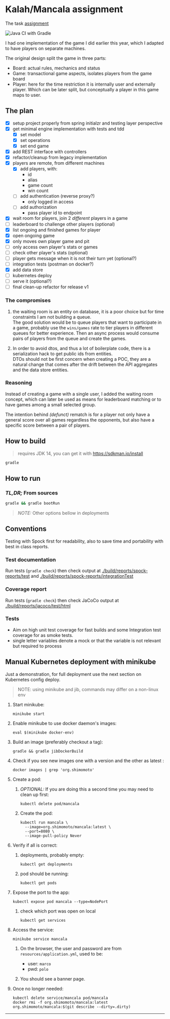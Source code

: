 # Kalah/Mancala assignment 

The task [assignment](./Coding_Challenge.pdf)

![Java CI with Gradle](https://github.com/mashimom/mancala/workflows/Java%20CI%20with%20Gradle/badge.svg?branch=master)

I had one implementation of the game I did earlier this year, which I adapted to have players on separate machines.

The original design split the game in three parts:
- Board: actual rules, mechanics and status
- Game: transactional game aspects, isolates players from the game board
- Player: here for the time restriction it is internally user and externally player. Which can be later split, but conceptually a player in this game maps to user.


## The plan

* [x] setup project properly from spring initialzr and testing layer perspective
* [x] get minimal engine implementation with tests and tdd
    * [x] set model
    * [x] set operations
    * [x] set end game
* [x] add REST interface with controllers
* [x] refactor/cleanup from legacy implementation
* [x] players are remote, from different machines
    + [x] add players, with:
        - id
        - alias
        - game count
        - win count
    + [ ] add authentication (reverse proxy?)
        - only logged in access
    + [ ] add authorization
        - pass player id to endpoint
* [x] wait room for players, join 2 *different* players in a game
* [ ] leaderboard to challenge other players (optional)
* [x] list ongoing and finished games for player
* [x] open ongoing game
* [x] only moves own player game and pit
* [ ] only access own player's stats or games
* [ ] check other player's stats (optional)
* [ ] player gets message when it is not their turn yet (optional?)
* [ ] integration tests (postman on docker?)
* [x] add data store
* [ ] kubernetes deploy
* [ ] serve it (optional?)
* [ ] final clean-up refactor for release v1

### The compromises

1. the waiting room is an entity on database, it is a poor choice but for time constraints I am not building a queue.  
The good solution would be to queue players that want to participate in a game, probably use the `wins/games` rate to tier players in different queues for better experience. Then an async process would consume pairs of players from the queue and create the games.

2. In order to avoid dtos, and thus a lot of boilerplate code, there is a serialization hack to get public ids from entities.  
DTOs should not be first concern when creating a POC, they are a natural change that comes after the drift between the API aggregates and the data store entities.

### Reasoning

Instead of creating a game with a single user, I added the waiting room concept, which can later be used as means for leaderboard matching or to have games among a small selected group.

The intention behind _(defunct)_ rematch is for a player not only have a general score over all games regardless the opponents, but also have a specific score between a pair of players.

## How to build

> requires JDK 14, you can get it with https://sdkman.io/install

```bash
gradle 
```
## How to run

### _TL,DR;_ From sources

```bash
gradle && gradle bootRun
```

> _NOTE:_ Other options bellow in deployments 

## Conventions

Testing with Spock first for readability, also to save time and portability with best in class reports.

### Test documentation

Run tests (`gradle check`) then check output at [./build/reports/spock-reports/test](./build/reports/spock-reports/test/index.html) and [./build/reports/spock-reports/integrationTest](./build/reports/spock-reports/integrationTest/index.html)

### Coverage report

Run tests (`gradle check`) then check JaCoCo output at [./build/reports/jacoco/test/html](./build/reports/jacoco/test/html/index.html)
 
### Tests

* Aim on high unit test coverage for fast builds and some Integration test coverage for as smoke tests.
* single letter variables denote a mock or that the variable is not relevant but required to process

## Manual Kubernetes deployment with minikube

Just a demonstration, for full deployment use the next section on Kubernetes config deploy.

> NOTE: using minikube and jib, commands may differ on a non-linux env

1. Start minikube:
    ```
    minikube start
    ```
   
2. Enable minikube to use docker daemon's images:
    ```
    eval $(minikube docker-env)
    ```
   
3. Build an image (preferably checkout a tag):
    ```
    gradle && gradle jibDockerBuild
    ``` 

4. Check if you see new images one with a version and the other as latest :
    ```
    docker images | grep 'org.shimomoto'
    ``` 

5. Create a pod:
    1. _OPTIONAL:_ If you are doing this a second time you may need to clean up first: 
        ```
        kubectl delete pod/mancala
        ```
   2. Create the pod:
       ```
       kubectl run mancala \
         --image=org.shimomoto/mancala:latest \
         --port=8080 \
         --image-pull-policy Never
       ```
   
6. Verify if all is correct:

    1. deployments, probably empty:
        ```
        kubectl get deployments
        ```
   
    2. pod should be running:
        ```
        kubectl get pods
        ```
       
7. Expose the port to the app:
   ```
   kubectl expose pod mancala --type=NodePort
   ```
   1. check which port was open on local
       ```
       kubectl get services
       ```

8. Access the service:
   ```
   minikube service mancala
   ```
   
    1. On the browser, the user and password are from `resources/application.yml`, used to be: 
        + user: `marco`
        + pwd: `polo`
        
    2. You should see a banner page.
    
9. Once no longer needed:
    ```
    kubectl delete service/mancala pod/mancala
    docker rmi -f org.shimomoto/mancala:latest org.shimomoto/mancala:$(git describe --dirty=.dirty)
    ```
---
